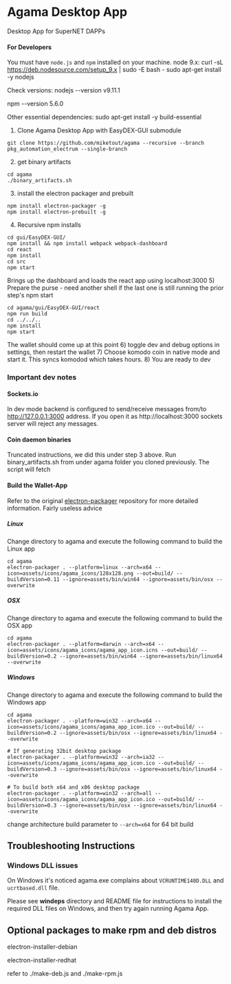 # Agama Desktop App
Desktop App for SuperNET DAPPs

#### For Developers
You must have `node.js` and `npm` installed on your machine.
node 9.x:
curl -sL https://deb.nodesource.com/setup_9.x | sudo -E bash -
sudo apt-get install -y nodejs

Check versions:
nodejs --version
v9.11.1

npm --version
5.6.0

Other essential dependencies:
sudo apt-get install -y build-essential

1) Clone Agama Desktop App with EasyDEX-GUI submodule
  ```shell
  git clone https://github.com/miketout/agama --recursive --branch pkg_automation_electrum --single-branch
  ```
2) get binary artifacts
  ```shell
  cd agama
  ./binary_artifacts.sh
  ```
3) install the electron packager and prebuilt
  ```shell
  npm install electron-packager -g
  npm install electron-prebuilt -g
  ```
4) Recursive npm installs
  ```shell
  cd gui/EasyDEX-GUI/
  npm install && npm install webpack webpack-dashboard
  cd react
  npm install
  cd src
  npm start
  ```
  Brings up the dashboard and loads the react app using localhost:3000
5) Prepare the purse - need another shell if the last one is still running the prior step's npm start
  ```shell
  cd agama/gui/EasyDEX-GUI/react
  npm run build
  cd ../../..
  npm install
  npm start
  ```
  The wallet should come up at this point
6) toggle dev and debug options in settings, then restart the wallet
7) Choose komodo coin in native mode and start it. This syncs komodod which takes hours.
8) You are ready to dev

### Important dev notes

#### Sockets.io
In dev mode backend is configured to send/receive messages from/to http://127.0.0.1:3000 address. If you open it as http://localhost:3000 sockets server will reject any messages.

#### Coin daemon binaries
Truncated instructions, we did this under step 3 above.
Run binary_artifacts.sh from under agama folder you cloned previously. The script will fetch

#### **Build the Wallet-App**
Refer to the original [electron-packager](https://github.com/electron-userland/electron-packager) repository for more detailed information. Fairly useless advice

##### Linux
Change directory to agama and execute the following command to build the Linux app
```shell
cd agama
electron-packager . --platform=linux --arch=x64 --icon=assets/icons/agama_icons/128x128.png --out=build/ --buildVersion=0.11 --ignore=assets/bin/win64 --ignore=assets/bin/osx --overwrite
```

##### OSX
Change directory to agama and execute the following command to build the OSX app
```shell
cd agama
electron-packager . --platform=darwin --arch=x64 --icon=assets/icons/agama_icons/agama_app_icon.icns --out=build/ --buildVersion=0.2 --ignore=assets/bin/win64 --ignore=assets/bin/linux64 --overwrite
```

##### Windows
Change directory to agama and execute the following command to build the Windows app
```shell
cd agama
electron-packager . --platform=win32 --arch=x64 --icon=assets/icons/agama_icons/agama_app_icon.ico --out=build/ --buildVersion=0.2 --ignore=assets/bin/osx --ignore=assets/bin/linux64 --overwrite

# If generating 32bit desktop package
electron-packager . --platform=win32 --arch=ia32 --icon=assets/icons/agama_icons/agama_app_icon.ico --out=build/ --buildVersion=0.3 --ignore=assets/bin/osx --ignore=assets/bin/linux64 --overwrite

# To build both x64 and x86 desktop package
electron-packager . --platform=win32 --arch=all --icon=assets/icons/agama_icons/agama_app_icon.ico --out=build/ --buildVersion=0.3 --ignore=assets/bin/osx --ignore=assets/bin/linux64 --overwrite
```
change architecture build parameter to ```--arch=x64``` for 64 bit build


## Troubleshooting Instructions

### Windows DLL issues
On Windows it's noticed agama.exe complains about `VCRUNTIME140D.DLL` and `ucrtbased.dll` file.

Please see **windeps** directory and README file for instructions to install the required DLL files on Windows, and then try again running Agama App.

## Optional packages to make rpm and deb distros

electron-installer-debian

electron-installer-redhat

refer to ./make-deb.js and ./make-rpm.js

